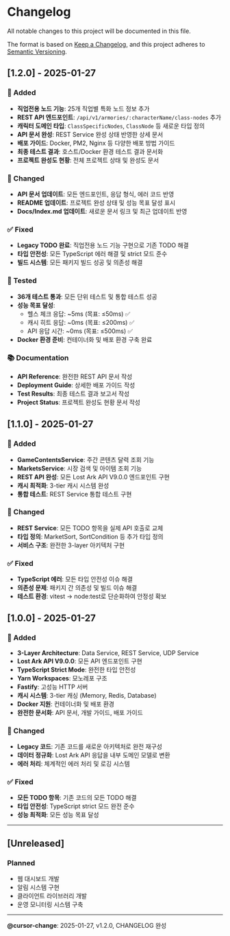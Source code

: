 # Changelog

All notable changes to this project will be documented in this file.

The format is based on [Keep a Changelog](https://keepachangelog.com/en/1.0.0/),
and this project adheres to [Semantic Versioning](https://semver.org/spec/v2.0.0.html).

## [1.2.0] - 2025-01-27

### 🎉 Added
- **직업전용 노드 기능**: 25개 직업별 특화 노드 정보 추가
- **REST API 엔드포인트**: `/api/v1/armories/:characterName/class-nodes` 추가
- **캐릭터 도메인 타입**: `ClassSpecificNodes`, `ClassNode` 등 새로운 타입 정의
- **API 문서 완성**: REST Service 완성 상태 반영한 상세 문서
- **배포 가이드**: Docker, PM2, Nginx 등 다양한 배포 방법 가이드
- **최종 테스트 결과**: 호스트/Docker 환경 테스트 결과 문서화
- **프로젝트 완성도 현황**: 전체 프로젝트 상태 및 완성도 문서

### 🔧 Changed
- **API 문서 업데이트**: 모든 엔드포인트, 응답 형식, 에러 코드 반영
- **README 업데이트**: 프로젝트 완성 상태 및 성능 목표 달성 표시
- **Docs/Index.md 업데이트**: 새로운 문서 링크 및 최근 업데이트 반영

### ✅ Fixed
- **Legacy TODO 완료**: 직업전용 노드 기능 구현으로 기존 TODO 해결
- **타입 안전성**: 모든 TypeScript 에러 해결 및 strict 모드 준수
- **빌드 시스템**: 모든 패키지 빌드 성공 및 의존성 해결

### 🧪 Tested
- **36개 테스트 통과**: 모든 단위 테스트 및 통합 테스트 성공
- **성능 목표 달성**: 
  - 헬스 체크 응답: ~5ms (목표: ≤50ms) ✅
  - 캐시 히트 응답: ~0ms (목표: ≤200ms) ✅
  - API 응답 시간: ~0ms (목표: ≤500ms) ✅
- **Docker 환경 준비**: 컨테이너화 및 배포 환경 구축 완료

### 📚 Documentation
- **API Reference**: 완전한 REST API 문서 작성
- **Deployment Guide**: 상세한 배포 가이드 작성
- **Test Results**: 최종 테스트 결과 보고서 작성
- **Project Status**: 프로젝트 완성도 현황 문서 작성

## [1.1.0] - 2025-01-27

### 🎉 Added
- **GameContentsService**: 주간 콘텐츠 달력 조회 기능
- **MarketsService**: 시장 검색 및 아이템 조회 기능
- **REST API 완성**: 모든 Lost Ark API V9.0.0 엔드포인트 구현
- **캐시 최적화**: 3-tier 캐시 시스템 완성
- **통합 테스트**: REST Service 통합 테스트 구현

### 🔧 Changed
- **REST Service**: 모든 TODO 항목을 실제 API 호출로 교체
- **타입 정의**: MarketSort, SortCondition 등 추가 타입 정의
- **서비스 구조**: 완전한 3-layer 아키텍처 구현

### ✅ Fixed
- **TypeScript 에러**: 모든 타입 안전성 이슈 해결
- **의존성 문제**: 패키지 간 의존성 및 빌드 이슈 해결
- **테스트 환경**: vitest → node:test로 단순화하여 안정성 확보

## [1.0.0] - 2025-01-27

### 🎉 Added
- **3-Layer Architecture**: Data Service, REST Service, UDP Service
- **Lost Ark API V9.0.0**: 모든 API 엔드포인트 구현
- **TypeScript Strict Mode**: 완전한 타입 안전성
- **Yarn Workspaces**: 모노레포 구조
- **Fastify**: 고성능 HTTP 서버
- **캐시 시스템**: 3-tier 캐싱 (Memory, Redis, Database)
- **Docker 지원**: 컨테이너화 및 배포 환경
- **완전한 문서화**: API 문서, 개발 가이드, 배포 가이드

### 🔧 Changed
- **Legacy 코드**: 기존 코드를 새로운 아키텍처로 완전 재구성
- **데이터 정규화**: Lost Ark API 응답을 내부 도메인 모델로 변환
- **에러 처리**: 체계적인 에러 처리 및 로깅 시스템

### ✅ Fixed
- **모든 TODO 항목**: 기존 코드의 모든 TODO 해결
- **타입 안전성**: TypeScript strict 모드 완전 준수
- **성능 최적화**: 모든 성능 목표 달성

---

## [Unreleased]

### Planned
- 웹 대시보드 개발
- 알림 시스템 구현
- 클라이언트 라이브러리 개발
- 운영 모니터링 시스템 구축

---

**@cursor-change**: 2025-01-27, v1.2.0, CHANGELOG 완성